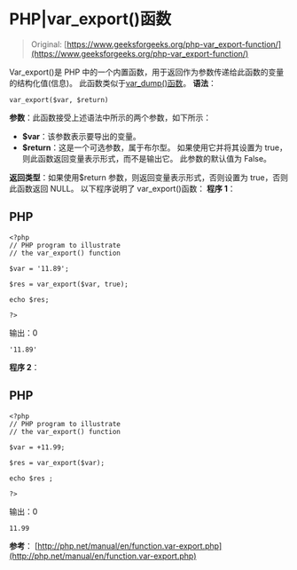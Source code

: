 # PHP|var_export()函数

> Original: [https://www.geeksforgeeks.org/php-var_export-function/](https://www.geeksforgeeks.org/php-var_export-function/)

Var_export()是 PHP 中的一个内置函数，用于返回作为参数传递给此函数的变量的结构化值(信息)。 此函数类似于[var_dump()函数](https://www.geeksforgeeks.org/php-var_dump-function/)。
**语法**：

```
var_export($var, $return)
```

**参数**：此函数接受上述语法中所示的两个参数，如下所示：

*   **$var**：该参数表示要导出的变量。
*   **$return**：这是一个可选参数，属于布尔型。 如果使用它并将其设置为 true，则此函数返回变量表示形式，而不是输出它。 此参数的默认值为 False。

**返回类型**：如果使用$return 参数，则返回变量表示形式，否则设置为 true，否则此函数返回 NULL。
以下程序说明了 var_export()函数：
**程序 1**：

## PHP

```
<?php
// PHP program to illustrate
// the var_export() function

$var = '11.89';

$res = var_export($var, true);

echo $res;

?>
```

输出：0

```
'11.89'
```

**程序 2**：

## PHP

```
<?php
// PHP program to illustrate
// the var_export() function

$var = +11.99;

$res = var_export($var);

echo $res ;

?>
```

输出：0

```
11.99
```

**参考**：
[http://php.net/manual/en/function.var-export.php](http://php.net/manual/en/function.var-export.php)